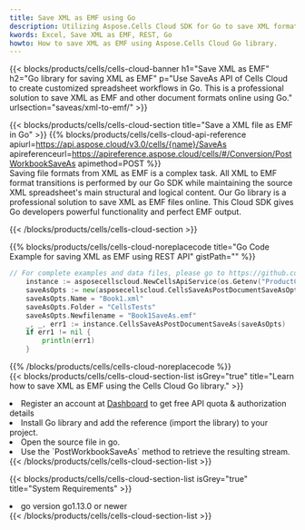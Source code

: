 ```yaml
---
title: Save XML as EMF using Go 
description: Utilizing Aspose.Cells Cloud SDK for Go to save XML format file as EMF format file. 
kwords: Excel, Save XML as EMF, REST, Go
howto: How to save XML as EMF using Aspose.Cells Cloud Go library.
---
```



{{< blocks/products/cells/cells-cloud-banner h1="Save XML as EMF" h2="Go library for saving XML as EMF" p="Use SaveAs API of Cells Cloud to create customized spreadsheet workflows in Go. This is a professional solution to save XML as EMF and other document formats online using Go." urlsection="saveas/xml-to-emf/" >}}

{{< blocks/products/cells/cells-cloud-section  title="Save a XML file as EMF in Go" >}}
{{% blocks/products/cells/cells-cloud-api-reference  apiurl=https://api.aspose.cloud/v3.0/cells/{name}/SaveAs  apireferenceurl=https://apireference.aspose.cloud/cells/#/Conversion/PostWorkbookSaveAs  apimethod=POST %}}
<br/>
Saving file formats from XML as EMF is a complex task. All XML to EMF format transitions is performed by our Go SDK while maintaining the source XML spreadsheet's main structural and logical content. Our Go library is a professional solution to save XML as EMF files online. This Cloud SDK gives Go developers powerful functionality and perfect EMF output.

{{< /blocks/products/cells/cells-cloud-section >}}

{{% blocks/products/cells/cells-cloud-noreplacecode title="Go Code Example for saving XML as EMF using REST API" gistPath="" %}}
  
```go
// For complete examples and data files, please go to https://github.com/aspose-cells-cloud/aspose-cells-cloud-go/
    instance := asposecellscloud.NewCellsApiService(os.Getenv("ProductClientId"), os.Getenv("ProductClientSecret"))
    saveAsOpts := new(asposecellscloud.CellsSaveAsPostDocumentSaveAsOpts)
    saveAsOpts.Name = "Book1.xml"
    saveAsOpts.Folder = "CellsTests"
    saveAsOpts.Newfilename = "Book1SaveAs.emf"
    _, _, err1 := instance.CellsSaveAsPostDocumentSaveAs(saveAsOpts)
    if err1 != nil {
	    println(err1)
    }
```
  
{{% /blocks/products/cells/cells-cloud-noreplacecode  %}}
<br/>
{{< blocks/products/cells/cells-cloud-section-list isGrey="true"  title="Learn how to save XML as EMF using the Cells Cloud Go library." >}}
<li>Register an account at <a href="https://dashboard.aspose.cloud/">Dashboard</a> to get free API quota & authorization details</li>
<li>Install Go library and add the reference (import the library) to your project.</li>
<li>Open the source file in go.</li>
<li>Use the `PostWorkbookSaveAs` method to retrieve the resulting stream.</li>
{{< /blocks/products/cells/cells-cloud-section-list >}}

{{< blocks/products/cells/cells-cloud-section-list isGrey="true"  title="System Requirements" >}}
<li>go version go1.13.0 or newer</li>
{{< /blocks/products/cells/cells-cloud-section-list >}}
